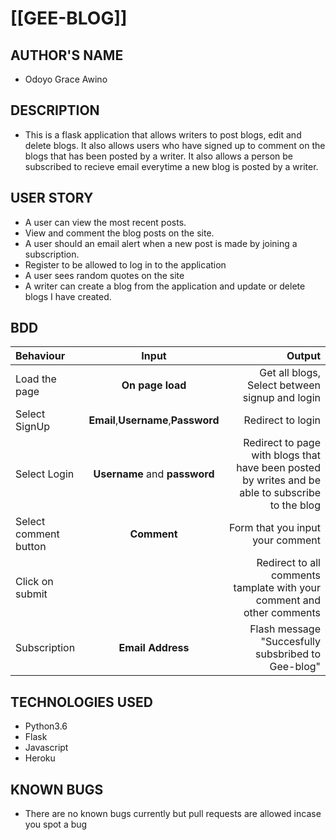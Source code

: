 # [[GEE-BLOG]]

## AUTHOR'S NAME

- Odoyo Grace Awino

## DESCRIPTION

- This  is a flask application that allows writers to post blogs, edit and delete blogs. It also allows users who have signed up to comment on the blogs that has been posted by a writer. It also allows a person be subscribed to recieve email everytime a new blog is posted by a writer.

## USER STORY

* A user can view the most recent posts.
* View and comment the blog posts on the site.
* A user should an email alert when a new post is made by joining a subscription.
* Register to be allowed to log in to the application
* A user sees random quotes on the site
* A writer can create a blog from the application and update or delete blogs I have created.

## BDD

| Behaviour | Input | Output |
| :---------------- | :---------------: | ------------------: |
| Load the page | **On page load** | Get all blogs, Select between signup and login|
| Select SignUp| **Email**,**Username**,**Password** | Redirect to login|
| Select Login | **Username** and **password** | Redirect to page with blogs that have been posted by writes and be able to subscribe to the blog|
| Select comment button | **Comment** | Form that you input your comment|
| Click on submit |  | Redirect to all comments tamplate with your comment and other comments|
|Subscription | **Email Address**| Flash message "Succesfully subsbribed to Gee-blog"|

## TECHNOLOGIES USED

* Python3.6
* Flask
* Javascript
* Heroku

## KNOWN BUGS

* There are no known bugs currently but pull requests are allowed incase you spot a bug







